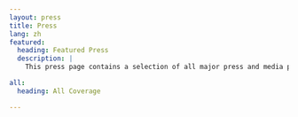 ```yaml
---
layout: press
title: Press
lang: zh
featured:
  heading: Featured Press
  description: | 
    This press page contains a selection of all major press and media placements from FIO. An exhaustive list can be obtained at the bottom of the page. For press inquiries, please contact us at [press@fioprotocol.io](mailto:press@fioprotocol.io).

all:
  heading: All Coverage

---
```

